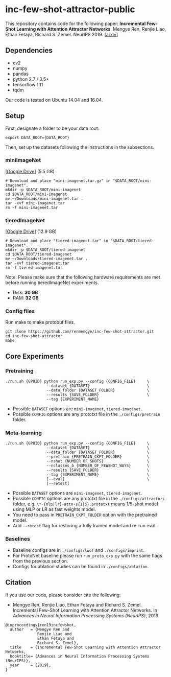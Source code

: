 # inc-few-shot-attractor-public

This repository contains code for the following paper:
**Incremental Few-Shot Learning with Attention Attractor Networks**. Mengye Ren, Renjie Liao, Ethan Fetaya, Richard S. Zemel. NeurIPS 2019. [[arxiv](https://arxiv.org/abs/1810.07218)]

## Dependencies
* cv2
* numpy
* pandas
* python 2.7 / 3.5+
* tensorflow 1.11
* tqdm

Our code is tested on Ubuntu 14.04 and 16.04.

## Setup
First, designate a folder to be your data root:
```
export DATA_ROOT={DATA_ROOT}
```

Then, set up the datasets following the instructions in the subsections.

### miniImageNet
[[Google Drive](https://drive.google.com/open?id=13DV4S4hyc1zLomr8Ej3YwQMyAlkNui-8)]  (5.5 GB)
```
# Download and place "mini-imagenet.tar.gz" in "$DATA_ROOT/mini-imagenet".
mkdir -p $DATA_ROOT/mini-imagenet
cd $DATA_ROOT/mini-imagenet
mv ~/Downloads/mini-imagenet.tar .
tar -xvf mini-imagenet.tar
rm -f mini-imagenet.tar
```

### tieredImageNet
[[Google Drive](https://drive.google.com/open?id=1hqVbS2nhHXa51R9_aB6QDXeC0P2LQG_u)]  (12.9 GB)
```
# Download and place "tiered-imagenet.tar" in "$DATA_ROOT/tiered-imagenet".
mkdir -p $DATA_ROOT/tiered-imagenet
cd $DATA_ROOT/tiered-imagenet
mv ~/Downloads/tiered-imagenet.tar .
tar -xvf tiered-imagenet.tar
rm -f tiered-imagenet.tar
```
Note: Please make sure that the following hardware requirements are met before
running tieredImageNet experiments.
* Disk: **30 GB**
* RAM: **32 GB**

### Config files
Run make to make protobuf files.
```
git clone https://github.com/renmengye/inc-few-shot-attractor.git
cd inc-few-shot-attractor
make
```

## Core Experiments

### Pretraining
```
./run.sh {GPUID} python run_exp.py --config {CONFIG_FILE}     \
                  --dataset {DATASET}                         \
                  --data_folder {DATASET_FOLDER}              \
                  --results {SAVE_FOLDER}                     \
                  --tag {EXPERIMENT_NAME}
```
* Possible `DATASET` options are `mini-imagenet`, `tiered-imagenet`.
* Possible `CONFIG` options are any prototxt file in the `./configs/pretrain`
  folder.

### Meta-learning
```
./run.sh {GPUID} python run_exp.py --config {CONFIG_FILE}     \
                  --dataset {DATASET}                         \
                  --data_folder {DATASET_FOLDER}              \
                  --pretrain {PRETRAIN_CKPT_FOLDER}           \
                  --nshot {NUMBER_OF_SHOTS}                   \
                  --nclasses_b {NUMBER_OF_FEWSHOT_WAYS}       \
                  --results {SAVE_FOLDER}                     \
                  --tag {EXPERIMENT_NAME}                     \
                  [--eval]                                    \
                  [--retest]
```
* Possible `DATASET` options are `mini-imagenet`, `tiered-imagenet`.
* Possible `CONFIG` options are any prototxt file in the `./configs/attractors`
  folder, e.g. `\*-{mlp|lr}-attn-s{1|5}.prototxt` means 1/5-shot model using
  MLP or LR as fast weights model.
* You need to pass in `PRETRAIN_CKPT_FOLDER` option with the pretrained model.
* Add `--retest` flag for restoring a fully trained model and re-run eval.

### Baselines
* Baseline configs are in `./configs/lwof` and `./configs/imprint`.
* For ProtoNet baseline please run `run_proto_exp.py` with the same flags from
  the previous section.
* Configs for ablation studies can be found in `./configs/ablation`.

## Citation
If you use our code, please consider cite the following:
* Mengye Ren, Renjie Liao, Ethan Fetaya and Richard S. Zemel.
Incremental Few-Shot Learning with Attention Attractor Networks.
In *Advances in Neural Information Processing Systems (NeurIPS)*, 2019.

```
@inproceedings{ren19incfewshot,
  author   = {Mengye Ren and
              Renjie Liao and
              Ethan Fetaya and
              Richard S. Zemel},
  title    = {Incremental Few-Shot Learning with Attention Attractor Networks,
  booktitle= {Advances in Neural Information Processing Systems (NeurIPS)},
  year     = {2019},
}
```
